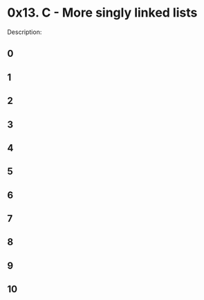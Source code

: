 # 0x13. C - More singly linked lists
Description:

## 0

## 1

## 2

## 3

## 4

## 5

## 6

## 7

## 8

## 9

## 10